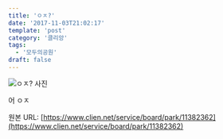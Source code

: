 ```yaml
---
title: 'ㅇㅈ?'
date: '2017-11-03T21:02:17'
template: 'post'
category: '클리앙'
tags: 
  - '모두의공원'
draft: false
---
```


![ㅇㅈ? 사진](https://cdn.clien.net/web/api/file/F01/6305942/2ac74a18da695c.jpg?w=780&h=30000)

어 ㅇㅈ

원본 URL: [https://www.clien.net/service/board/park/11382362](https://www.clien.net/service/board/park/11382362)
